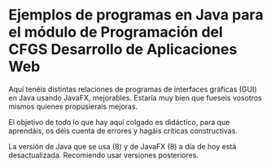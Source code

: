 Ejemplos de programas en Java para el módulo de Programación del CFGS Desarrollo de Aplicaciones Web
====================================================================================================

Aquí tenéis distintas relaciones de programas de interfaces gráficas (GUI) en Java usando JavaFX, mejorables. Estaría muy bien que fueseis vosotros mismos quienes propusierais mejoras.

El objetivo de todo lo que hay aquí colgado es didáctico, para que aprendáis, os déis cuenta de errores y hagáis críticas constructivas.

La versión de Java que se usa (8) y de JavaFX (8) a día de hoy está desactualizada. Recomiendo usar versiones posteriores.
